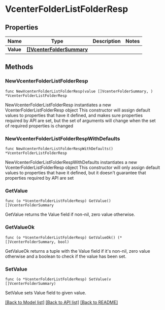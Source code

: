 # VcenterFolderListFolderResp

## Properties

Name | Type | Description | Notes
------------ | ------------- | ------------- | -------------
**Value** | [**[]VcenterFolderSummary**](VcenterFolderSummary.md) |  | 

## Methods

### NewVcenterFolderListFolderResp

`func NewVcenterFolderListFolderResp(value []VcenterFolderSummary, ) *VcenterFolderListFolderResp`

NewVcenterFolderListFolderResp instantiates a new VcenterFolderListFolderResp object
This constructor will assign default values to properties that have it defined,
and makes sure properties required by API are set, but the set of arguments
will change when the set of required properties is changed

### NewVcenterFolderListFolderRespWithDefaults

`func NewVcenterFolderListFolderRespWithDefaults() *VcenterFolderListFolderResp`

NewVcenterFolderListFolderRespWithDefaults instantiates a new VcenterFolderListFolderResp object
This constructor will only assign default values to properties that have it defined,
but it doesn't guarantee that properties required by API are set

### GetValue

`func (o *VcenterFolderListFolderResp) GetValue() []VcenterFolderSummary`

GetValue returns the Value field if non-nil, zero value otherwise.

### GetValueOk

`func (o *VcenterFolderListFolderResp) GetValueOk() (*[]VcenterFolderSummary, bool)`

GetValueOk returns a tuple with the Value field if it's non-nil, zero value otherwise
and a boolean to check if the value has been set.

### SetValue

`func (o *VcenterFolderListFolderResp) SetValue(v []VcenterFolderSummary)`

SetValue sets Value field to given value.



[[Back to Model list]](../README.md#documentation-for-models) [[Back to API list]](../README.md#documentation-for-api-endpoints) [[Back to README]](../README.md)


